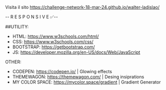 Visita il sito https://challenge-network-18-mar-24.github.io/walter-ladislao/

-- R E S P O N S I V E ✅--

##UTILITY:

- HTML: https://www.w3schools.com/html/
- CSS: https://www.w3schools.com/css/
- BOOTSTRAP: https://getbootstrap.com/
- JS: https://developer.mozilla.org/en-US/docs/Web/JavaScript


OTHER:
- CODEPEN: https://codepen.io/ | Glowing effects
- THEMEWAGON: https://themewagon.com/ | Desing insiprations
- MY COLOR SPACE: https://mycolor.space/gradient | Gradient Generator